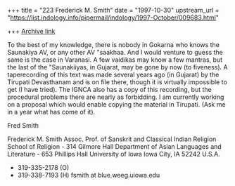 +++
title = "223 Frederick M. Smith"
date = "1997-10-30"
upstream_url = "https://list.indology.info/pipermail/indology/1997-October/009683.html"

+++
[Archive link](https://list.indology.info/pipermail/indology/1997-October/009683.html)

To the best of my knowledge, there is nobody in Gokarna who knows the
Saunakiya AV, or any other AV "saakhaa. And I would venture to guess the
same is the case in Varanasi. A few vaidikas may know a few mantras, but
the last of the "Saunakiiyas, in Gujarat, may be gone by now (to fiveness).
A taperecording of this text was made several years ago (in Gujarat) by the
Tirupati Devasthanam and is on file there, though it is virtually
impossible to get (I have tried). The IGNCA also has a copy of this
recording, but the procedural problems there are nearly as forbidding. I am
currently working on a proposal which would enable copying the material in
Tirupati. (Ask me in a year what has come of it).

Fred Smith

Frederick M. Smith
Assoc. Prof. of Sanskrit and Classical Indian Religion
School of Religion - 314 Gilmore Hall
Department of Asian Languages and Literature - 653 Phillips Hall
University of Iowa
Iowa City, IA  52242  U.S.A.
+ 319-335-2178 (O)
+ 319-338-7193 (H)
fsmith at blue.weeg.uiowa.edu



